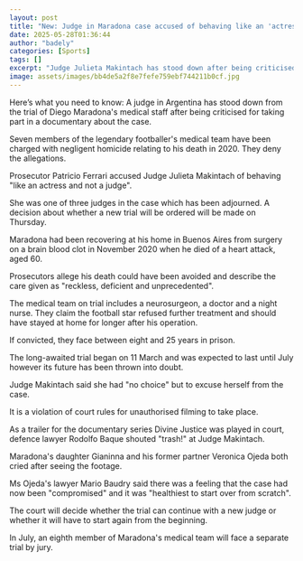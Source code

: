 ```yaml
---
layout: post
title: "New: Judge in Maradona case accused of behaving like an 'actress'"
date: 2025-05-28T01:36:44
author: "badely"
categories: [Sports]
tags: []
excerpt: "Judge Julieta Makintach has stood down after being criticised for taking part in a documentary."
image: assets/images/bb4de5a2f8e7fefe759ebf744211b0cf.jpg
---
```


Here’s what you need to know: A judge in Argentina has stood down from the trial of Diego Maradona's medical staff after being criticised for taking part in a documentary about the case. 

Seven members of the legendary footballer's medical team have been charged with negligent homicide relating to his death in 2020. They deny the allegations.

Prosecutor Patricio Ferrari accused Judge Julieta Makintach of behaving "like an actress and not a judge".

She was one of three judges in the case which has been adjourned. A decision about whether a new trial will be ordered will be made on Thursday.  

Maradona had been recovering at his home in Buenos Aires from surgery on a brain blood clot in November 2020 when he died of a heart attack, aged 60.

Prosecutors allege his death could have been avoided and describe the care given as "reckless, deficient and unprecedented".

The medical team on trial includes a neurosurgeon, a doctor and a night nurse.  They claim the football star refused further treatment and should have stayed at home for longer after his operation.

If convicted, they face between eight and 25 years in prison.  

The long-awaited trial began on 11 March and was expected to last until July however its future has been thrown into doubt. 

Judge Makintach said she had "no choice" but to excuse herself from the case.  

It is a violation of court rules for unauthorised filming to take place. 

As a trailer for the documentary series Divine Justice was played in court, defence lawyer Rodolfo Baque shouted "trash!" at Judge Makintach.  

Maradona's daughter Gianinna and his former partner Veronica Ojeda both cried after seeing the footage.  

Ms Ojeda's lawyer Mario Baudry said there was a feeling that the case had now been "compromised" and it was "healthiest to start over from scratch".

The court will decide whether the trial can continue with a new judge or whether it will have to start again from the beginning. 

In July, an eighth member of Maradona's medical team will face a separate trial by jury.

